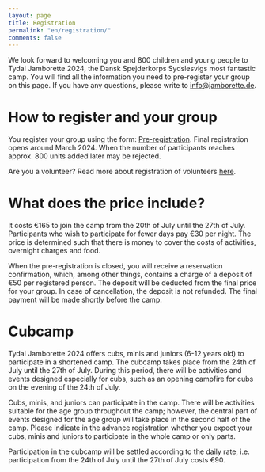 ```yaml
---
layout: page
title: Registration
permalink: "en/registration/"
comments: false
---
```


We look forward to welcoming you and 800 children and young people to Tydal Jamborette 2024, the Dansk Spejderkorps Sydslesvigs most fantastic camp.
You will find all the information you need to pre-register your group on this page.
If you have any questions, please write to [info@jamborette.de](mailto:info@jamborette.de).

# How to register and your group
You register your group using the form: [Pre-registration](/en/registration/pre-registration).
Final registration opens around March 2024.
When the number of participants reaches approx. 800 units added later may be rejected.

Are you a volunteer? Read more about registration of volunteers [here](/en/registration/volunteer).

# What does the price include?
It costs €165 to join the camp from the 20th of July until the 27th of July.
Participants who wish to participate for fewer days pay €30 per night.
The price is determined such that there is money to cover the costs of activities, overnight charges and food.

When the pre-registration is closed, you will receive a reservation confirmation, which, among other things, contains a charge of a deposit of €50 per registered person.
The deposit will be deducted from the final price for your group.
In case of cancellation, the deposit is not refunded.
The final payment will be made shortly before the camp.

# Cubcamp
Tydal Jamborette 2024 offers cubs, minis and juniors (6-12 years old) to participate in a shortened camp.
The cubcamp takes place from the 24th of July until the 27th of July.
During this period, there will be activities and events designed especially for cubs, such as an opening campfire for cubs on the evening of the 24th of July.

Cubs, minis, and juniors can participate in the camp.
There will be activities suitable for the age group throughout the camp; however, the central part of events designed for the age group will take place in the second half of the camp.
Please indicate in the advance registration whether you expect your cubs, minis and juniors to participate in the whole camp or only parts.

Participation in the cubcamp will be settled according to the daily rate, i.e. participation from the 24th of July until the 27th of July costs €90.
